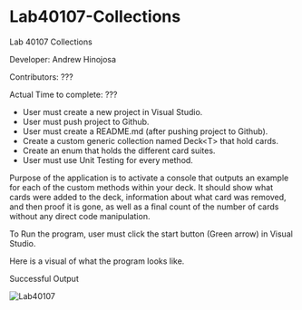 # Lab40107-Collections

Lab 40107 Collections

Developer: Andrew Hinojosa

Contributors: ???


Actual Time to complete: ???

* User must create a new project in Visual Studio. 
* User must push project to Github.
* User must create a README.md (after pushing project to Github).
* Create a custom generic collection named Deck\<T> that hold cards.
* Create an enum that holds the different card suites.
* User must use Unit Testing for every method.

Purpose of the application is to activate a console that outputs an example for each of the custom methods within your deck. It should show what cards were added to the deck, information about what card was removed, and then proof it is gone, as well as a final count of the number of cards without any direct code manipulation.

To Run the program, user must click the start button (Green arrow) in Visual Studio.

Here is a visual of what the program looks like.

Successful Output

![Lab40107](???)
